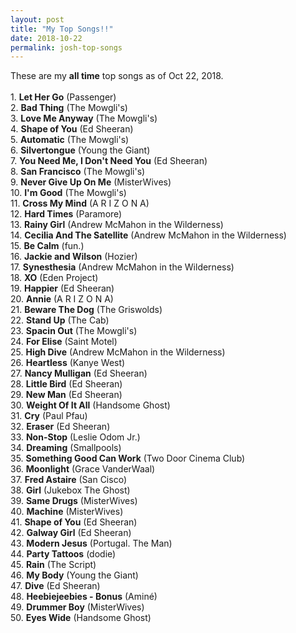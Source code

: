 ```yaml
---
layout: post
title: "My Top Songs!!"
date: 2018-10-22
permalink: josh-top-songs
---
```


These are my **all time** top songs as of Oct 22, 2018.
<br><br>1. <strong>Let Her Go</strong> (Passenger)<br>2. <strong>Bad Thing</strong> (The Mowgli's)<br>3. <strong>Love Me Anyway</strong> (The Mowgli's)<br>4. <strong>Shape of You</strong> (Ed Sheeran)<br>5. <strong>Automatic</strong> (The Mowgli's)<br>6. <strong>Silvertongue</strong> (Young the Giant)<br>7. <strong>You Need Me, I Don't Need You</strong> (Ed Sheeran)<br>8. <strong>San Francisco</strong> (The Mowgli's)<br>9. <strong>Never Give Up On Me</strong> (MisterWives)<br>10. <strong>I'm Good</strong> (The Mowgli's)<br>11. <strong>Cross My Mind</strong> (A R I Z O N A)<br>12. <strong>Hard Times</strong> (Paramore)<br>13. <strong>Rainy Girl</strong> (Andrew McMahon in the Wilderness)<br>14. <strong>Cecilia And The Satellite</strong> (Andrew McMahon in the Wilderness)<br>15. <strong>Be Calm</strong> (fun.)<br>16. <strong>Jackie and Wilson</strong> (Hozier)<br>17. <strong>Synesthesia</strong> (Andrew McMahon in the Wilderness)<br>18. <strong>XO</strong> (Eden Project)<br>19. <strong>Happier</strong> (Ed Sheeran)<br>20. <strong>Annie</strong> (A R I Z O N A)<br>21. <strong>Beware The Dog</strong> (The Griswolds)<br>22. <strong>Stand Up</strong> (The Cab)<br>23. <strong>Spacin Out</strong> (The Mowgli's)<br>24. <strong>For Elise</strong> (Saint Motel)<br>25. <strong>High Dive</strong> (Andrew McMahon in the Wilderness)<br>26. <strong>Heartless</strong> (Kanye West)<br>27. <strong>Nancy Mulligan</strong> (Ed Sheeran)<br>28. <strong>Little Bird</strong> (Ed Sheeran)<br>29. <strong>New Man</strong> (Ed Sheeran)<br>30. <strong>Weight Of It All</strong> (Handsome Ghost)<br>31. <strong>Cry</strong> (Paul Pfau)<br>32. <strong>Eraser</strong> (Ed Sheeran)<br>33. <strong>Non-Stop</strong> (Leslie Odom Jr.)<br>34. <strong>Dreaming</strong> (Smallpools)<br>35. <strong>Something Good Can Work</strong> (Two Door Cinema Club)<br>36. <strong>Moonlight</strong> (Grace VanderWaal)<br>37. <strong>Fred Astaire</strong> (San Cisco)<br>38. <strong>Girl</strong> (Jukebox The Ghost)<br>39. <strong>Same Drugs</strong> (MisterWives)<br>40. <strong>Machine</strong> (MisterWives)<br>41. <strong>Shape of You</strong> (Ed Sheeran)<br>42. <strong>Galway Girl</strong> (Ed Sheeran)<br>43. <strong>Modern Jesus</strong> (Portugal. The Man)<br>44. <strong>Party Tattoos</strong> (dodie)<br>45. <strong>Rain</strong> (The Script)<br>46. <strong>My Body</strong> (Young the Giant)<br>47. <strong>Dive</strong> (Ed Sheeran)<br>48. <strong>Heebiejeebies - Bonus</strong> (Aminé)<br>49. <strong>Drummer Boy</strong> (MisterWives)<br>50. <strong>Eyes Wide</strong> (Handsome Ghost)<br>
